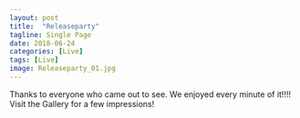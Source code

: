 ```yaml
---
layout: post
title:  "Releaseparty"
tagline: Single Page
date: 2018-06-24
categories: [Live]
tags: [Live]
image: Releaseparty_01.jpg
---
```


Thanks to everyone who came out to see. We enjoyed every minute of it!!!! Visit the Gallery for a few impressions!